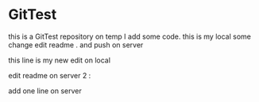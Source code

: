 # GitTest
this is a GitTest  repository  on temp I add some code.
this is my local some change
edit readme . and push on server


this line is my new edit on local


edit readme on server 2 :


add one line on server

